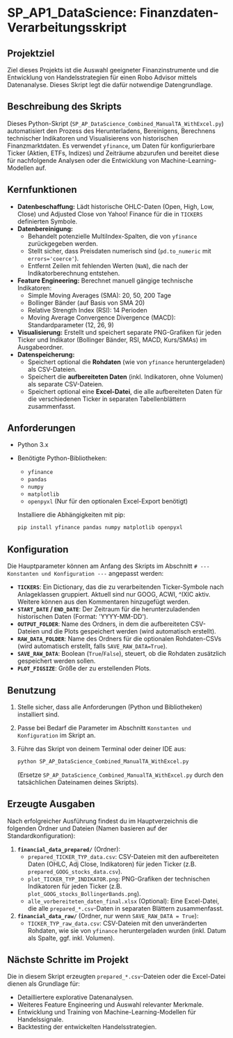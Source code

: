 # SP_AP1_DataScience: Finanzdaten-Verarbeitungsskript

## Projektziel

Ziel dieses Projekts ist die Auswahl geeigneter Finanzinstrumente und die Entwicklung von Handelsstrategien für einen Robo Advisor mittels Datenanalyse. Dieses Skript legt die dafür notwendige Datengrundlage.

## Beschreibung des Skripts

Dieses Python-Skript (`SP_AP_DataScience_Combined_ManualTA_WithExcel.py`) automatisiert den Prozess des Herunterladens, Bereinigens, Berechnens technischer Indikatoren und Visualisierens von historischen Finanzmarktdaten. Es verwendet `yfinance`, um Daten für konfigurierbare Ticker (Aktien, ETFs, Indizes) und Zeiträume abzurufen und bereitet diese für nachfolgende Analysen oder die Entwicklung von Machine-Learning-Modellen auf.

## Kernfunktionen

* **Datenbeschaffung:** Lädt historische OHLC-Daten (Open, High, Low, Close) und Adjusted Close von Yahoo! Finance für die in `TICKERS` definierten Symbole.
* **Datenbereinigung:**
    * Behandelt potenzielle MultiIndex-Spalten, die von `yfinance` zurückgegeben werden.
    * Stellt sicher, dass Preisdaten numerisch sind (`pd.to_numeric` mit `errors='coerce'`).
    * Entfernt Zeilen mit fehlenden Werten (`NaN`), die nach der Indikatorberechnung entstehen.
* **Feature Engineering:** Berechnet manuell gängige technische Indikatoren:
    * Simple Moving Averages (SMA): 20, 50, 200 Tage
    * Bollinger Bänder (auf Basis von SMA 20)
    * Relative Strength Index (RSI): 14 Perioden
    * Moving Average Convergence Divergence (MACD): Standardparameter (12, 26, 9)
* **Visualisierung:** Erstellt und speichert separate PNG-Grafiken für jeden Ticker und Indikator (Bollinger Bänder, RSI, MACD, Kurs/SMAs) im Ausgabeordner.
* **Datenspeicherung:**
    * Speichert optional die **Rohdaten** (wie von `yfinance` heruntergeladen) als CSV-Dateien.
    * Speichert die **aufbereiteten Daten** (inkl. Indikatoren, ohne Volumen) als separate CSV-Dateien.
    * Speichert optional eine **Excel-Datei**, die alle aufbereiteten Daten für die verschiedenen Ticker in separaten Tabellenblättern zusammenfasst.

## Anforderungen

* Python 3.x
* Benötigte Python-Bibliotheken:
    * `yfinance`
    * `pandas`
    * `numpy`
    * `matplotlib`
    * `openpyxl` (Nur für den optionalen Excel-Export benötigt)

    Installiere die Abhängigkeiten mit pip:
    ```bash
    pip install yfinance pandas numpy matplotlib openpyxl
    ```

## Konfiguration

Die Hauptparameter können am Anfang des Skripts im Abschnitt `# --- Konstanten und Konfiguration ---` angepasst werden:

* **`TICKERS`**: Ein Dictionary, das die zu verarbeitenden Ticker-Symbole nach Anlageklassen gruppiert. Aktuell sind nur GOOG, ACWI, ^IXIC aktiv. Weitere können aus den Kommentaren hinzugefügt werden.
* **`START_DATE` / `END_DATE`**: Der Zeitraum für die herunterzuladenden historischen Daten (Format: 'YYYY-MM-DD').
* **`OUTPUT_FOLDER`**: Name des Ordners, in dem die aufbereiteten CSV-Dateien und die Plots gespeichert werden (wird automatisch erstellt).
* **`RAW_DATA_FOLDER`**: Name des Ordners für die optionalen Rohdaten-CSVs (wird automatisch erstellt, falls `SAVE_RAW_DATA=True`).
* **`SAVE_RAW_DATA`**: Boolean (`True`/`False`), steuert, ob die Rohdaten zusätzlich gespeichert werden sollen.
* **`PLOT_FIGSIZE`**: Größe der zu erstellenden Plots.

## Benutzung

1.  Stelle sicher, dass alle Anforderungen (Python und Bibliotheken) installiert sind.
2.  Passe bei Bedarf die Parameter im Abschnitt `Konstanten und Konfiguration` im Skript an.
3.  Führe das Skript von deinem Terminal oder deiner IDE aus:

    ```bash
    python SP_AP_DataScience_Combined_ManualTA_WithExcel.py
    ```
    (Ersetze `SP_AP_DataScience_Combined_ManualTA_WithExcel.py` durch den tatsächlichen Dateinamen deines Skripts).

## Erzeugte Ausgaben

Nach erfolgreicher Ausführung findest du im Hauptverzeichnis die folgenden Ordner und Dateien (Namen basieren auf der Standardkonfiguration):

1.  **`financial_data_prepared/`** (Ordner):
    * `prepared_TICKER_TYP_data.csv`: CSV-Dateien mit den aufbereiteten Daten (OHLC, Adj Close, Indikatoren) für jeden Ticker (z.B. `prepared_GOOG_stocks_data.csv`).
    * `plot_TICKER_TYP_INDIKATOR.png`: PNG-Grafiken der technischen Indikatoren für jeden Ticker (z.B. `plot_GOOG_stocks_BollingerBands.png`).
    * `alle_vorbereiteten_daten_final.xlsx` (Optional): Eine Excel-Datei, die alle `prepared_*.csv`-Daten in separaten Blättern zusammenfasst.
2.  **`financial_data_raw/`** (Ordner, nur wenn `SAVE_RAW_DATA = True`):
    * `TICKER_TYP_raw_data.csv`: CSV-Dateien mit den unveränderten Rohdaten, wie sie von `yfinance` heruntergeladen wurden (inkl. Datum als Spalte, ggf. inkl. Volumen).

## Nächste Schritte im Projekt

Die in diesem Skript erzeugten `prepared_*.csv`-Dateien oder die Excel-Datei dienen als Grundlage für:

* Detailliertere explorative Datenanalysen.
* Weiteres Feature Engineering und Auswahl relevanter Merkmale.
* Entwicklung und Training von Machine-Learning-Modellen für Handelssignale.
* Backtesting der entwickelten Handelsstrategien.